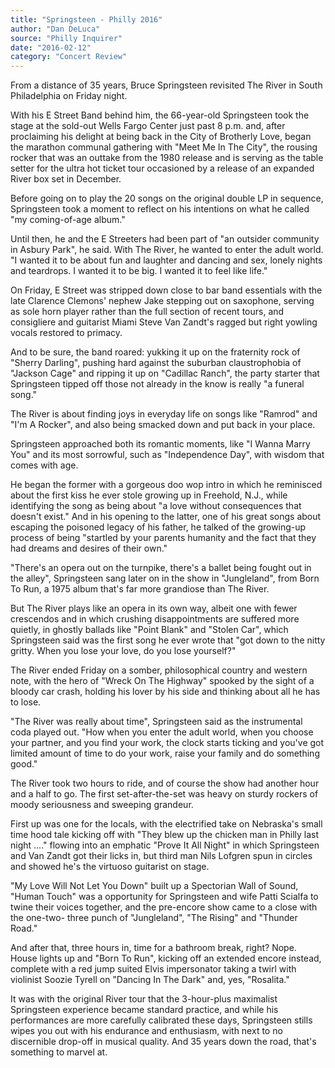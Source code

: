 ```yaml
---
title: "Springsteen - Philly 2016"
author: "Dan DeLuca"
source: "Philly Inquirer"
date: "2016-02-12"
category: "Concert Review"
---
```


From a distance of 35 years, Bruce Springsteen revisited The River in South Philadelphia on Friday night.

With his E Street Band behind him, the 66-year-old Springsteen took the stage at the sold-out Wells Fargo Center just past 8 p.m. and, after proclaiming his delight at being back in the City of Brotherly Love, began the marathon communal gathering with "Meet Me In The City", the rousing rocker that was an outtake from the 1980 release and is serving as the table setter for the ultra hot ticket tour occasioned by a release of an expanded River box set in December.

Before going on to play the 20 songs on the original double LP in sequence, Springsteen took a moment to reflect on his intentions on what he called "my coming-of-age album."

Until then, he and the E Streeters had been part of "an outsider community in Asbury Park", he said. With The River, he wanted to enter the adult world. "I wanted it to be about fun and laughter and dancing and sex, lonely nights and teardrops. I wanted it to be big. I wanted it to feel like life."

On Friday, E Street was stripped down close to bar band essentials with the late Clarence Clemons' nephew Jake stepping out on saxophone, serving as sole horn player rather than the full section of recent tours, and consigliere and guitarist Miami Steve Van Zandt's ragged but right yowling vocals restored to primacy.

And to be sure, the band roared: yukking it up on the fraternity rock of "Sherry Darling", pushing hard against the suburban claustrophobia of "Jackson Cage" and ripping it up on "Cadillac Ranch", the party starter that Springsteen tipped off those not already in the know is really "a funeral song."

The River is about finding joys in everyday life on songs like "Ramrod" and "I'm A Rocker", and also being smacked down and put back in your place.

Springsteen approached both its romantic moments, like "I Wanna Marry You" and its most sorrowful, such as "Independence Day", with wisdom that comes with age.

He began the former with a gorgeous doo wop intro in which he reminisced about the first kiss he ever stole growing up in Freehold, N.J., while identifying the song as being about "a love without consequences that doesn't exist." And in his opening to the latter, one of his great songs about escaping the poisoned legacy of his father, he talked of the growing-up process of being "startled by your parents humanity and the fact that they had dreams and desires of their own."

"There's an opera out on the turnpike, there's a ballet being fought out in the alley", Springsteen sang later on in the show in "Jungleland", from Born To Run, a 1975 album that's far more grandiose than The River.

But The River plays like an opera in its own way, albeit one with fewer crescendos and in which crushing disappointments are suffered more quietly, in ghostly ballads like "Point Blank" and "Stolen Car", which Springsteen said was the first song he ever wrote that "got down to the nitty gritty. When you lose your love, do you lose yourself?"

The River ended Friday on a somber, philosophical country and western note, with the hero of "Wreck On The Highway" spooked by the sight of a bloody car crash, holding his lover by his side and thinking about all he has to lose.

"The River was really about time", Springsteen said as the instrumental coda played out. "How when you enter the adult world, when you choose your partner, and you find your work, the clock starts ticking and you've got limited amount of time to do your work, raise your family and do something good."

The River took two hours to ride, and of course the show had another hour and a half to go. The first set-after-the-set was heavy on sturdy rockers of moody seriousness and sweeping grandeur.

First up was one for the locals, with the electrified take on Nebraska's small time hood tale kicking off with "They blew up the chicken man in Philly last night ...." flowing into an emphatic "Prove It All Night" in which Springsteen and Van Zandt got their licks in, but third man Nils Lofgren spun in circles and showed he's the virtuoso guitarist on stage.

"My Love Will Not Let You Down" built up a Spectorian Wall of Sound, "Human Touch" was a opportunity for Springsteen and wife Patti Scialfa to twine their voices together, and the pre-encore show came to a close with the one-two- three punch of "Jungleland", "The Rising" and "Thunder Road."

And after that, three hours in, time for a bathroom break, right? Nope. House lights up and "Born To Run", kicking off an extended encore instead, complete with a red jump suited Elvis impersonator taking a twirl with violinist Soozie Tyrell on "Dancing In The Dark" and, yes, "Rosalita."

It was with the original River tour that the 3-hour-plus maximalist Springsteen experience became standard practice, and while his performances are more carefully calibrated these days, Springsteen stills wipes you out with his endurance and enthusiasm, with next to no discernible drop-off in musical quality. And 35 years down the road, that's something to marvel at.
